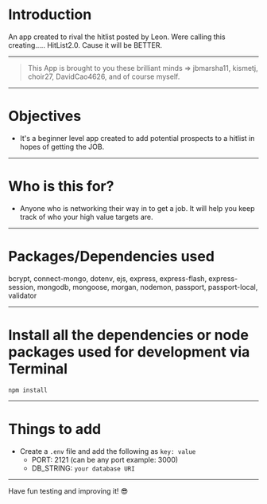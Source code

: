 # Introduction

An app created to rival the hitlist posted by Leon. Were calling this creating..... HitList2.0. Cause it will be BETTER. 

---

> This App is brought to you these brilliant minds => jbmarsha11, kismetj, choir27, DavidCao4626, and of course myself.




---

# Objectives

- It's a beginner level app created to add potential prospects to a hitlist in hopes of getting the JOB.

---

# Who is this for? 

- Anyone who is networking their way in to get a job. It will help you keep track of who your high value targets are.

---

# Packages/Dependencies used 

bcrypt, connect-mongo, dotenv, ejs, express, express-flash, express-session, mongodb, mongoose, morgan, nodemon, passport, passport-local, validator

---

# Install all the dependencies or node packages used for development via Terminal

`npm install` 

---

# Things to add

- Create a `.env` file and add the following as `key: value` 
  - PORT: 2121 (can be any port example: 3000) 
  - DB_STRING: `your database URI` 
 ---
 
 Have fun testing and improving it! 😎


